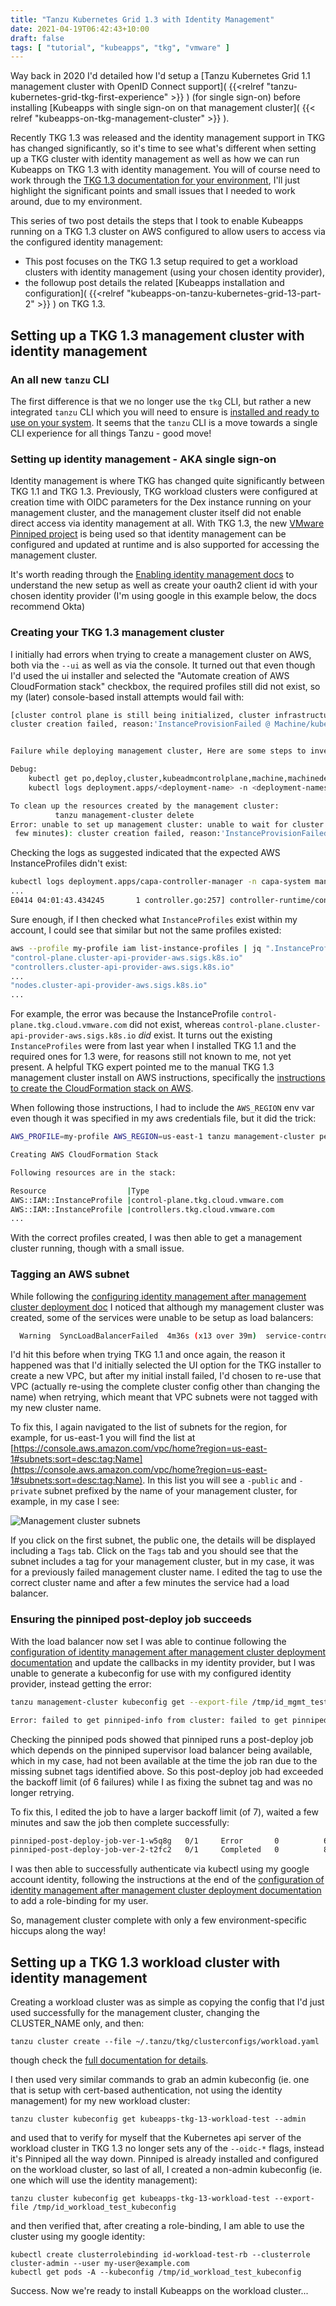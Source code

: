 ```yaml
---
title: "Tanzu Kubernetes Grid 1.3 with Identity Management"
date: 2021-04-19T06:42:43+10:00
draft: false
tags: [ "tutorial", "kubeapps", "tkg", "vmware" ]
---
```


Way back in 2020 I'd detailed how I'd setup a [Tanzu Kubernetes Grid 1.1 management cluster with OpenID Connect support]( {{<relref "tanzu-kubernetes-grid-tkg-first-experience" >}} ) (for single sign-on) before installing [Kubeapps with single sign-on on that management cluster]( {{< relref "kubeapps-on-tkg-management-cluster" >}} ).

Recently TKG 1.3 was released and the identity management support in TKG has changed significantly, so it's time to see what's different when setting up a TKG cluster with identity management as well as how we can run Kubeapps on TKG 1.3 with identity management. You will of course need to work through the [TKG 1.3 documentation for your environment](https://docs.vmware.com/en/VMware-Tanzu-Kubernetes-Grid/1.3/vmware-tanzu-kubernetes-grid-13/GUID-index.html), I'll just highlight the significant points and small issues that I needed to work around, due to my environment.

This series of two post details the steps that I took to enable Kubeapps running on a TKG 1.3
cluster on AWS configured to allow users to access via the configured identity management:

* This post focuses on the TKG 1.3 setup required to get a workload clusters with identity management (using your chosen identity provider),
* the followup post details the related [Kubeapps installation and configuration]( {{<relref "kubeapps-on-tanzu-kubernetes-grid-13-part-2" >}} ) on TKG 1.3.

## Setting up a TKG 1.3 management cluster with identity management

### An all new `tanzu` CLI

The first difference is that we no longer use the `tkg` CLI, but rather a new integrated `tanzu` CLI which you will need to ensure is [installed and ready to use on your system](https://docs.vmware.com/en/VMware-Tanzu-Kubernetes-Grid/1.3/vmware-tanzu-kubernetes-grid-13/GUID-install-cli.html). It seems that the `tanzu` CLI is a move towards a single CLI experience for all things Tanzu - good move!

### Setting up identity management - AKA single sign-on

Identity management is where TKG has changed quite significantly between TKG 1.1 and TKG 1.3. Previously, TKG workload clusters were configured at creation time with OIDC parameters for the Dex instance running on your management cluster, and the management cluster itself did not enable direct access via identity management at all. With TKG 1.3, the new [VMware Pinniped project](https://pinniped.dev) is being used so that identity management can be configured and updated at runtime and is also supported for accessing the management cluster.

It's worth reading through the [Enabling identity management docs](https://docs.vmware.com/en/VMware-Tanzu-Kubernetes-Grid/1.3/vmware-tanzu-kubernetes-grid-13/GUID-mgmt-clusters-enabling-id-mgmt.html) to understand the new setup as well as create your oauth2 client id with your chosen identity provider (I'm using google in this example below, the docs recommend Okta)

### Creating your TKG 1.3 management cluster

I initially had errors when trying to create a management cluster on AWS, both via the `--ui` as well as via the console. It turned out that even though I'd used the ui installer and selected the "Automate creation of AWS CloudFormation stack" checkbox, the required profiles still did not exist, so my (later) console-based install attempts would fail with:

```bash
[cluster control plane is still being initialized, cluster infrastructure is still being provisioned], retrying
cluster creation failed, reason:'InstanceProvisionFailed @ Machine/kubeapps-tkg-13-2-test-control-plane-x2sw2', message:'1 of 2 completed'


Failure while deploying management cluster, Here are some steps to investigate the cause:

Debug:
    kubectl get po,deploy,cluster,kubeadmcontrolplane,machine,machinedeployment -A --kubeconfig /home/michael/.kube-tkg/tmp/config_RaAxrTtO
    kubectl logs deployment.apps/<deployment-name> -n <deployment-namespace> manager --kubeconfig /home/michael/.kube-tkg/tmp/config_RaAxrTtO

To clean up the resources created by the management cluster:
          tanzu management-cluster delete
Error: unable to set up management cluster: unable to wait for cluster and get the cluster kubeconfig: error waiting for cluster to be provisioned (this may take a
 few minutes): cluster creation failed, reason:'InstanceProvisionFailed @ Machine/kubeapps-tkg-13-2-test-control-plane-x2sw2', message:'1 of 2 completed'
```

Checking the logs as suggested indicated that the expected AWS InstanceProfiles didn't exist:

```bash
kubectl logs deployment.apps/capa-controller-manager -n capa-system manager --kubeconfig /home/michael/.kube-tkg/tmp/config_RaAxrTtO
...
E0414 04:01:43.434245       1 controller.go:257] controller-runtime/controller "msg"="Reconciler error" "error"="failed to create AWSMachine instance: failed to run instance: InvalidParameterValue: Value (control-plane.tkg.cloud.vmware.com) for parameter iamInstanceProfile.name is invalid. Invalid IAM Instance Profile name\n\tstatus code: 400, request id: ff25f867-8d16-49ef-bb9e-cc745ecd3b0c" "controller"="awsmachine" "name"="kubeapps-tkg-13-2-test-control-plane-drhmh" "namespace"="tkg-system"
```

Sure enough, if I then checked what `InstanceProfiles` exist within my account, I could see that similar but not the same profiles existed:

```bash
aws --profile my-profile iam list-instance-profiles | jq ".InstanceProfiles[] | .InstanceProfileName"
"control-plane.cluster-api-provider-aws.sigs.k8s.io"
"controllers.cluster-api-provider-aws.sigs.k8s.io"
...
"nodes.cluster-api-provider-aws.sigs.k8s.io"
...
```

For example, the error was because the InstanceProfile `control-plane.tkg.cloud.vmware.com` did not exist, whereas `control-plane.cluster-api-provider-aws.sigs.k8s.io` *did* exist. It turns out the existing `InstanceProfiles` were from last year when I installed TKG 1.1 and the required ones for 1.3 were, for reasons still not known to me, not yet present. A helpful TKG expert pointed me to the manual TKG 1.3 management cluster install on AWS instructions, specifically the [instructions to create the CloudFormation stack on AWS](https://docs.vmware.com/en/VMware-Tanzu-Kubernetes-Grid/1.3/vmware-tanzu-kubernetes-grid-13/GUID-mgmt-clusters-config-aws.html#create-an-aws-cloudformation-stack-1).

When following those instructions, I had to include the `AWS_REGION` env var even though it was specified in my aws credentials file, but it did the trick:

```bash
AWS_PROFILE=my-profile AWS_REGION=us-east-1 tanzu management-cluster permissions aws set

Creating AWS CloudFormation Stack

Following resources are in the stack:

Resource                  |Type                                                                |Status
AWS::IAM::InstanceProfile |control-plane.tkg.cloud.vmware.com                                  |CREATE_COMPLETE
AWS::IAM::InstanceProfile |controllers.tkg.cloud.vmware.com                                    |CREATE_COMPLETE
...
```

With the correct profiles created, I was then able to get a management cluster running, though with a small issue.

### Tagging an AWS subnet

While following the [configuring identity management after management cluster deployment doc](https://docs.vmware.com/en/VMware-Tanzu-Kubernetes-Grid/1.3/vmware-tanzu-kubernetes-grid-13/GUID-mgmt-clusters-configure-id-mgmt.html) I noticed that although my management cluster was created, some of the services were unable to be setup as load balancers:

```bash
  Warning  SyncLoadBalancerFailed  4m36s (x13 over 39m)  service-controller  Error syncing load balancer: failed to ensure load balancer: could not find any suitable subnets for creating the ELB
```

I'd hit this before when trying TKG 1.1 and once again, the reason it happened was that I'd initially selected the UI option for the TKG installer to create a new VPC, but after my initial install failed, I'd chosen to re-use that VPC (actually re-using the complete cluster config other than changing the name) when retrying, which meant that VPC subnets were not tagged with my new cluster name.

To fix this, I again navigated to the list of subnets for the region, for example, for us-east-1 you will find the list at [https://console.aws.amazon.com/vpc/home?region=us-east-1#subnets:sort=desc:tag:Name](https://console.aws.amazon.com/vpc/home?region=us-east-1#subnets:sort=desc:tag:Name). In this list you will see a `-public` and `-private` subnet prefixed by the name of your management cluster, for example, in my case I see:

![Management cluster subnets](/img/kubeapps-on-tkg-management-cluster/tkg-management-subnets.png)

If you click on the first subnet, the public one, the details will be displayed including a `Tags` tab. Click on the `Tags` tab and you should see that the subnet includes a tag for your management cluster, but in my case, it was for a previously failed management cluster name. I edited the tag to use the correct cluster name and after a few minutes the service had a load balancer.

### Ensuring the pinniped post-deploy job succeeds

With the load balancer now set I was able to continue following the [configuration of identity management after management cluster deployment documentation](https://docs.vmware.com/en/VMware-Tanzu-Kubernetes-Grid/1.3/vmware-tanzu-kubernetes-grid-13/GUID-mgmt-clusters-configure-id-mgmt.html) and update the callbacks in my identity provider, but I was unable to generate a kubeconfig for use with my configured identity provider, instead getting the error:

```bash
tanzu management-cluster kubeconfig get --export-file /tmp/id_mgmt_test_kubeconfig

Error: failed to get pinniped-info from cluster: failed to get pinniped-info from the cluster
```

Checking the pinniped pods showed that pinniped runs a post-deploy job which depends on the pinniped supervisor load balancer being available, which in my case, had not been available at the time the job ran due to the missing subnet tags identified above. So this post-deploy job had exceeded the backoff limit (of 6 failures) while I as fixing the subnet tag and was no longer retrying.

To fix this, I edited the job to have a larger backoff limit (of 7), waited a few minutes and saw the job then complete successfully:

```bash
pinniped-post-deploy-job-ver-1-w5q8g   0/1     Error       0          66m
pinniped-post-deploy-job-ver-2-t2fc2   0/1     Completed   0          86s
```

I was then able to successfully authenticate via kubectl using my google account identity, following the instructions at the end of the [configuration of identity management after management cluster deployment documentation](https://docs.vmware.com/en/VMware-Tanzu-Kubernetes-Grid/1.3/vmware-tanzu-kubernetes-grid-13/GUID-mgmt-clusters-configure-id-mgmt.html) to add a role-binding for my user.

So, management cluster complete with only a few environment-specific hiccups along the way!

## Setting up a TKG 1.3 workload cluster with identity management

Creating a workload cluster was as simple as copying the config that I'd just used successfully for the management cluster, changing the CLUSTER_NAME only, and then:

```
tanzu cluster create --file ~/.tanzu/tkg/clusterconfigs/workload.yaml
```

though check the [full documentation for details](https://docs.vmware.com/en/VMware-Tanzu-Kubernetes-Grid/1.3/vmware-tanzu-kubernetes-grid-13/GUID-tanzu-k8s-clusters-deploy.html).

I then used very similar commands to grab an admin kubeconfig (ie. one that is setup with cert-based authentication, not using the identity management) for my new workload cluster:

```
tanzu cluster kubeconfig get kubeapps-tkg-13-workload-test --admin
```

and used that to verify for myself that the Kubernetes api server of the workload cluster in TKG 1.3 no longer sets any of the `--oidc-*` flags, instead it's Pinniped all the way down. Pinniped is already installed and configured on the workload cluster, so last of all, I created a non-admin kubeconfig (ie. one which will use the identity management):

```
tanzu cluster kubeconfig get kubeapps-tkg-13-workload-test --export-file /tmp/id_workload_test_kubeconfig
```

and then verified that, after creating a role-binding, I am able to use the cluster using my google identity:

```
kubectl create clusterrolebinding id-workload-test-rb --clusterrole cluster-admin --user my-user@example.com
kubectl get pods -A --kubeconfig /tmp/id_workload_test_kubeconfig
```

Success. Now we're ready to install Kubeapps on the workload cluster...
